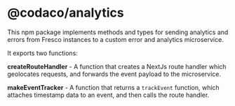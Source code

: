 # @codaco/analytics

This npm package implements methods and types for sending analytics and errors from Fresco instances to a custom error and analytics microservice.

It exports two functions:

**createRouteHandler** - A function that creates a NextJs route handler which geolocates requests, and forwards the event payload to the microservice.

**makeEventTracker** - A function that returns a `trackEvent` function, which attaches timestamp data to an event, and then calls the route handler.
